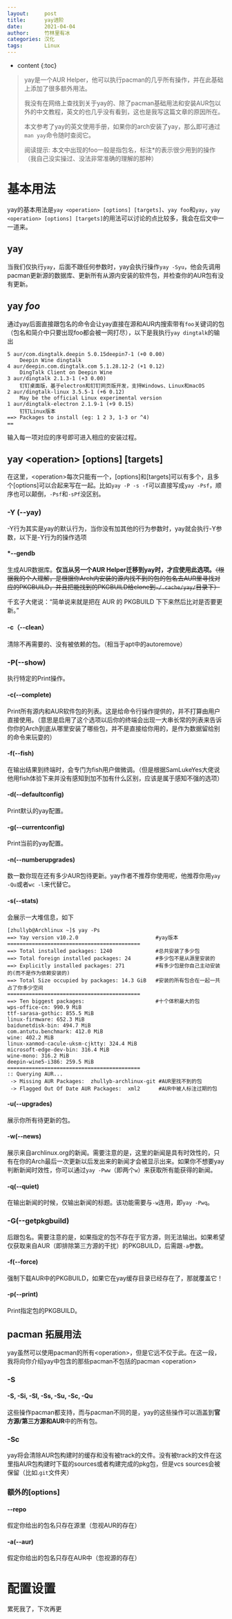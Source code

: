 ```yaml
---
layout:     post
title:      yay进阶
date:       2021-04-04
author:     竹林里有冰
categories: 汉化
tags:       Linux
---
```


* content
{:toc}

> yay是一个AUR Helper，他可以执行pacman的几乎所有操作，并在此基础上添加了很多额外用法。
>
> 我没有在网络上查找到关于yay的、除了pacman基础用法和安装AUR包以外的中文教程，英文的也几乎没有看到，这也是我写这篇文章的原因所在。
>
> 本文参考了yay的英文使用手册，如果你的arch安装了yay，那么即可通过`man yay`命令随时查阅它。
>
> 阅读提示:  本文中出现的foo一般是指包名，标注*的表示很少用到的操作（我自己没实操过、没法非常准确的理解的那种）

# 基本用法

yay的基本用法是`yay <operation> [options] [targets]`、`yay foo`和`yay`，`yay <operation> [options] [targets]`的用法可以讨论的点比较多，我会在后文中一一道来。

## yay

当我们仅执行`yay`，后面不跟任何参数时，yay会执行操作`yay -Syu`，他会先调用pacman更新源的数据库、更新所有从源内安装的软件包，并检查你的AUR包有没有更新。

## yay *foo*

通过yay后面直接跟包名的命令会让yay直接在源和AUR内搜索带有`foo`关键词的包（包名和简介中只要出现foo都会被一网打尽），以下是我执行`yay dingtalk`的输出

```
5 aur/com.dingtalk.deepin 5.0.15deepin7-1 (+0 0.00) 
    Deepin Wine dingtalk
4 aur/deepin.com.dingtalk.com 5.1.28.12-2 (+1 0.12) 
    DingTalk Client on Deepin Wine
3 aur/dingtalk 2.1.3-1 (+3 0.00) 
    钉钉桌面版，基于electron和钉钉网页版开发，支持Windows、Linux和macOS
2 aur/dingtalk-linux 3.5.5-1 (+6 0.12) 
    May be the official Linux experimental version
1 aur/dingtalk-electron 2.1.9-1 (+9 0.15) 
    钉钉Linux版本
==> Packages to install (eg: 1 2 3, 1-3 or ^4)
==
```

输入每一项对应的序号即可进入相应的安装过程。

## yay \<operation> [options] [targets]

在这里，\<operation>每次只能有一个，[options]和[targets]可以有多个，且多个[options]可以合起来写在一起。比如`yay -P -s -f`可以直接写成`yay -Psf`，顺序也可以颠倒，`-Psf`和`-sPf`没区别。

### -Y (--yay)

-Y行为其实是yay的默认行为，当你没有加其他的行为参数时，yay就会执行-Y参数，以下是-Y行为的操作选项

#### *--gendb

生成AUR数据库。**仅当从另一个AUR Helper迁移到yay时，才应使用此选项。**~~（根据我的个人理解，是根据你Arch内安装的源内找不到的包的包名去AUR里寻找对应的PKGBUILD，并且把能找到的PKGBUILD给clone到`~/.cache/yay/`目录下）~~

千玄子大佬说：“简单说来就是把在 AUR 的 PKGBUILD 下下来然后比对是否要更新。”

#### -c（--clean）

清除不再需要的、没有被依赖的包。（相当于apt中的autoremove）

### -P(--show)

执行特定的Print操作。

#### -c(--complete)

Print所有源内和AUR软件包的列表。这是给命令行操作提供的，并不打算由用户直接使用。（意思是启用了这个选项以后你的终端会出现一大串长常的列表来告诉你你的Arch到底从哪里安装了哪些包，并不是直接给你用的，是作为数据留给别的命令来玩耍的）

#### -f(--fish)

在输出结果到终端时，会专门为fish用户做微调。（但是根据SamLukeYes大佬说他用fish体验下来并没有感知到加不加有什么区别，应该是属于感知不强的选项）

#### -d(--defaultconfig)

Print默认的yay配置。

#### -g(--currentconfig)

Print当前的yay配置。

#### -n(--numberupgrades)

数一数你现在还有多少AUR包待更新。yay作者不推荐你使用呢，他推荐你用`yay -Qu`或者`wc -l`来代替它。

#### -s(--stats)

会展示一大堆信息，如下

```
[zhullyb@Archlinux ~]$ yay -Ps
==> Yay version v10.2.0							#yay版本
===========================================
==> Total installed packages: 1240				#总共安装了多少包
==> Total foreign installed packages: 24		#多少包不是从源里安装的
==> Explicitly installed packages: 271			#有多少包是你自己主动安装的(而不是作为依赖安装的)
==> Total Size occupied by packages: 14.3 GiB	#安装的所有包合在一起一共占了你多少空间
===========================================
==> Ten biggest packages:						#十个体积最大的包
wps-office-cn: 990.9 MiB
ttf-sarasa-gothic: 855.5 MiB
linux-firmware: 652.3 MiB
baidunetdisk-bin: 494.7 MiB
com.antutu.benchmark: 412.0 MiB
wine: 402.2 MiB
linux-xanmod-cacule-uksm-cjktty: 324.4 MiB
microsoft-edge-dev-bin: 316.4 MiB
wine-mono: 316.2 MiB
deepin-wine5-i386: 259.5 MiB
===========================================
:: Querying AUR...
 -> Missing AUR Packages:  zhullyb-archlinux-git #AUR里找不到的包
 -> Flagged Out Of Date AUR Packages:  xml2		 #AUR中被人标注过期的包
```

#### -u(--upgrades)

展示你所有待更新的包。

#### -w(--news)

展示来自archlinux.org的新闻。需要注意的是，这里的新闻是具有时效性的，只有在你的Arch最后一次更新以后发出来的新闻才会被显示出来。如果你不想要yay判断新闻时效性，你可以通过`yay -Pww`（即两个`w`）来获取所有能获得的新闻。

#### -q(--quiet)

在输出新闻的时候，仅输出新闻的标题。该功能需要与`-w`连用，即`yay -Pwq`。

### -G(--getpkgbuild)

后跟包名。需要注意的是，如果指定的包不存在于官方源，则无法输出。如果希望仅获取来自AUR（即排除第三方源的干扰）的PKGBUILD，后需跟`-a`参数。

#### -f(--force)

强制下载AUR中的PKGBUILD，如果它在yay缓存目录已经存在了，那就覆盖它！

#### -p(--print)

Print指定包的PKGBUILD。

## pacman 拓展用法

yay虽然可以使用pacman的所有\<operation>，但是它远不仅于此。在这一段，我将向你介绍yay中包含的那些pacman不包括的pacman \<operation>

### -S

#### -S, -Si, -Sl, -Ss, -Su, -Sc, -Qu

这些操作pacman都支持，而与pacman不同的是，yay的这些操作可以涵盖到**官方源/第三方源和AUR**中的所有包。

### -Sc

yay将会清除AUR包构建时的缓存和没有被track的文件。没有被track的文件在这里指AUR包构建时下载的sources或者构建完成的pkg包，但是vcs sources会被保留（比如.`git`文件夹）

### 额外的[options]

#### --repo

假定你给出的包名只存在源里（忽视AUR的存在）

#### -a(--aur)

假定你给出的包名只存在AUR中（忽视源的存在）

# 配置设置

累死我了，下次再更